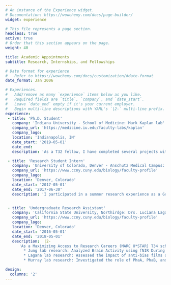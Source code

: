 ```yaml
---
# An instance of the Experience widget.
# Documentation: https://wowchemy.com/docs/page-builder/
widget: experience

# This file represents a page section.
headless: true
active: true
# Order that this section appears on the page.
weight: 40

title: Academic Appointments
subtitle: Research, Internships, and Fellowships

# Date format for experience
#   Refer to https://wowchemy.com/docs/customization/#date-format
date_format: Jan 2006

# Experiences.
#   Add/remove as many `experience` items below as you like.
#   Required fields are `title`, `company`, and `date_start`.
#   Leave `date_end` empty if it's your current employer.
#   Begin multi-line descriptions with YAML's `|2-` multi-line prefix.
experience:
 - title: 'Ph.D. Student'
   company: 'Indiana University - School of Medicine: Mark Kaplan lab'
   company_url: 'https://medicine.iu.edu/faculty-labs/kaplan'
   company_logo:
   location: 'Indianapolis, IN'
   date_start: '2019-05-01'
   date_end:
   description: 'As a T32 fellow, I have completed several projects within the Kaplan which include but are not limited to studying the role of IL-9 in allergic asthma, lung cancer, and urinary tract infections. I've also contributed to several projects and received recognition in the form of publications. In addition to my research, I serve as a board member in IUSM's Society for the Advancement of Chicanos/Latinx and Native Americans in Science chapter, in addition to a Toastmasters International club.'

 - title: 'Research Student Intern'
   company: 'University of Colorado, Denver - Anschutz Medical Campus: Stefan Pukatzki lab'
   company_url: 'https://www.ccny.cuny.edu/biology/faculty-profile'
   company_logo:
   location: 'Denver, Colorado'
   date_start: '2017-05-01'
   date_end: '2017-06-30'
   description: 'I participated in a summer research experience as a Graduate Experience for Multicultural Students (GEMS) intern. As an intern for 10-weeks, I participated in academic seminars, professional development workshops, and conducted research in a Dr. Stefan Pukatzki's lab. My summer project focused on investigating the role of toxin-coregulated pilus on Vibrio cholerae and its effects on type VI secretion system by using killing assays with Escherichia coli.'


 - title: 'Undergraduate Research Assistant'
   company: 'California State University, Northirdge: Drs. Luciana Lagana, Taeyou Jung, and Sean Murray'
   company_url: 'https://www.ccny.cuny.edu/biology/faculty-profile'
   company_logo:
   location: 'Denver, Colorado'
   date_start: '2016-05-01'
   date_end: '2018-05-01'
   description:  |2-
      'As a Maximizing Access to Research Careers (MARC U*STAR) T34 scholar, I participated in undergraduate research in several labs:
        * Jung lab research: Analyzed Brain Activity using fNIR During Dual Task Walking in Individuals with Parkinson’s Disease
        * Lagana lab research: Assessed the impact of anti-bias films on reducing stereotypes and increasing empathy towards discriminated minorities
        * Murray lab research: Investigated the role of PhaA, PhaB, and PhaC in promoting (p)ppGpp accumulation in Caulobacter crescentus'

design:
  columns: '2'
---
```

